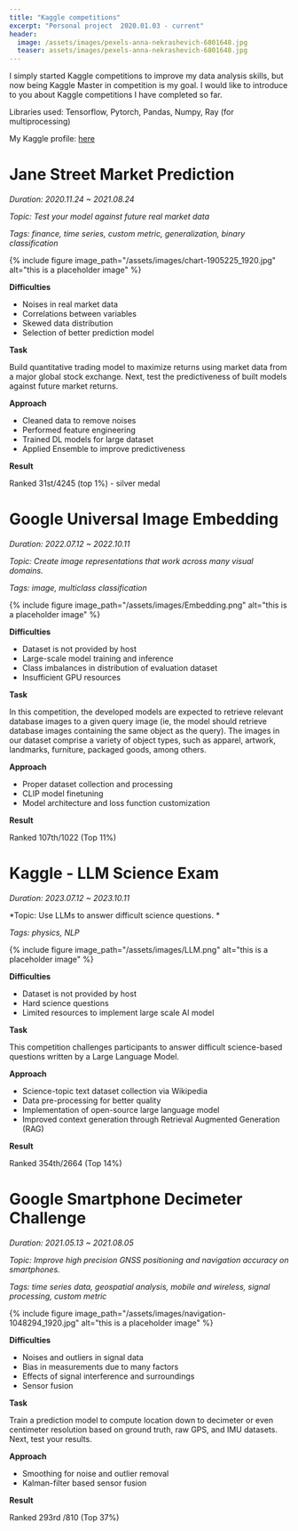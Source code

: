 ```yaml
---
title: "Kaggle competitions"
excerpt: "Personal project  2020.01.03 - current"
header:
  image: /assets/images/pexels-anna-nekrashevich-6801648.jpg
  teaser: assets/images/pexels-anna-nekrashevich-6801648.jpg
---
```


I simply started Kaggle competitions to improve my data analysis skills, but now being Kaggle Master in competition is my goal. I would like to introduce to you about Kaggle competitions I have completed so far.

Libraries used: Tensorflow, Pytorch, Pandas, Numpy, Ray (for multiprocessing)

My Kaggle profile: [here](https://www.kaggle.com/hhkang94/account)

# **Jane Street Market Prediction**

*Duration: 2020.11.24 ~ 2021.08.24*

*Topic: Test your model against future real market data*

*Tags: finance, time series,  custom metric, generalization, binary classification*

{% include figure image_path="/assets/images/chart-1905225_1920.jpg" alt="this is a placeholder image" %}

**Difficulties**

- Noises in real market data
- Correlations between variables
- Skewed data distribution
- Selection of better prediction model

**Task**

Build quantitative trading model to maximize returns using market data from a major global stock exchange. Next, test the predictiveness of built models  against future market returns.

**Approach**

- Cleaned data to remove noises
- Performed feature engineering
- Trained DL models for large dataset
- Applied Ensemble to improve predictiveness

**Result**

Ranked 31st/4245 (top 1%) - silver medal

# Google Universal Image Embedding

*Duration: 2022.07.12 ~ 2022.10.11*

*Topic: Create image representations that work across many visual domains.*

*Tags: image, multiclass classification*

{% include figure image_path="/assets/images/Embedding.png" alt="this is a placeholder image" %}

**Difficulties**

- Dataset is not provided by host
- Large-scale model training and inference
- Class imbalances in distribution of evaluation dataset
- Insufficient GPU resources

**Task**

In this competition, the developed models are expected to retrieve relevant database images to a given query image (ie, the model should retrieve database images containing the same object as the query). The images in our dataset comprise a variety of object types, such as apparel, artwork, landmarks, furniture, packaged goods, among others.

**Approach**

- Proper dataset collection and processing 
- CLIP model finetuning
- Model architecture and loss function customization

**Result**

Ranked 107th/1022 (Top 11%)

# Kaggle - LLM Science Exam

*Duration: 2023.07.12 ~ 2023.10.11*

*Topic: Use LLMs to answer difficult science questions. *

*Tags: physics, NLP*

{% include figure image_path="/assets/images/LLM.png" alt="this is a placeholder image" %}

**Difficulties**

- Dataset is not provided by host
- Hard science questions 
- Limited resources to implement large scale AI model

**Task**

This competition challenges participants to answer difficult science-based questions written by a Large Language Model.

**Approach**

- Science-topic text dataset collection via Wikipedia
- Data pre-processing for better quality 
- Implementation of open-source large language model
- Improved context generation through Retrieval Augmented Generation (RAG)

**Result**

Ranked 354th/2664 (Top 14%)

# Google Smartphone Decimeter Challenge

*Duration: 2021.05.13 ~ 2021.08.05*

*Topic: Improve high precision GNSS positioning and navigation accuracy on smartphones.*

*Tags: time series data, geospatial analysis, mobile and wireless, signal processing, custom metric*

{% include figure image_path="/assets/images/navigation-1048294_1920.jpg" alt="this is a placeholder image" %}

**Difficulties**

- Noises and outliers in signal data
- Bias in measurements due to many factors
- Effects of signal interference and surroundings
- Sensor fusion

**Task**

Train a prediction model to compute location down to decimeter or even centimeter resolution based on ground truth, raw GPS, and IMU datasets. Next, test your results.

**Approach**

- Smoothing for noise and outlier removal
- Kalman-filter based sensor fusion

**Result**

Ranked 293rd /810 (Top 37%)
